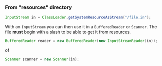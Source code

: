 ### From "resources" directory

``` java
InputStream in = ClassLoader.getSystemResourceAsStream("/file.in");
```

With an `InputStream` you can then use it in a `BufferedReader` or `Scanner`. The file **must** begin with a slash to be
able to get it from resources.

``` java 
BufferedReader reader = new BufferedReader(new InputStreamReader(in));
```

of

``` java
Scanner scanner = new Scanner(in);
```